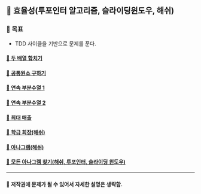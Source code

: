 ## 🦄 효율성(투포인터 알고리즘, 슬라이딩윈도우, 해쉬)

### 🎈 목표
- TDD 사이클을 기반으로 문제를 푼다.

#### [🤔 두 배열 합치기](https://github.com/saseungmin/daily_coding_dojo/tree/master/inflearn_algorism/section5/solution1)
#### [🤔 공통원소 구하기](https://github.com/saseungmin/daily_coding_dojo/tree/master/inflearn_algorism/section5/solution2)
#### [🤔 연속 부분수열 1](https://github.com/saseungmin/daily_coding_dojo/tree/master/inflearn_algorism/section5/solution3)
#### [🤔 연속 부분수열 2](https://github.com/saseungmin/daily_coding_dojo/tree/master/inflearn_algorism/section5/solution4)
#### [🤔 최대 매출](https://github.com/saseungmin/daily_coding_dojo/tree/master/inflearn_algorism/section5/solution5)
#### [🤔 학급 회장(해쉬)](https://github.com/saseungmin/daily_coding_dojo/tree/master/inflearn_algorism/section5/solution6)
#### [🤔 아나그램(해쉬)](https://github.com/saseungmin/daily_coding_dojo/tree/master/inflearn_algorism/section5/solution7)
#### [🤔 모든 아나그램 찾기(해쉬, 투포인터, 슬라이딩 윈도우)](https://github.com/saseungmin/daily_coding_dojo/tree/master/inflearn_algorism/section5/solution8)

----

#### 📌 저작권에 문제가 될 수 있어서 자세한 설명은 생략함.
